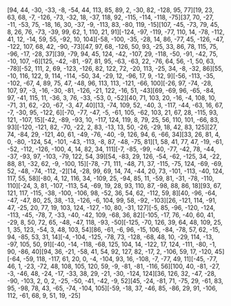 [94, 44, -30, -33, -8, -54, 44, 113, 85, 89, 2, -30, 82, -128, 95, 77][19, 23, 63, 68, -7, -126, -73, -32, 18, -37, 118, 92, -115, -114, -118, -75][37, 70, -27, -11, -53, 75, -18, 16, 30, -37, -9, -113, 83, -80, 119, -15][107, -45, -73, 79, 45, 8, 26, 76, -73, -39, 99, 62, 1, 110, 21, 91][-124, -97, -119, -77, 110, 14, -78, -112, 41, 12, -14, 59, 55, -92, 10, 104][-58, -100, -35, -28, 14, 86, -77, 45, -126, -47, -122, 107, 68, 42, -90, -73][47, 97, 68, -126, 50, 93, -25, 33, 86, 78, 115, 75, -96, -17, -28, 37][39, -79, 94, 45, 124, -42, -107, 29, -118, -50, -91, -42, 75, -10, 107, -6][125, -42, -81, -97, 81, 95, -63, -63, 22, -76, 64, 56, -1, 50, 63, -78][-52, 111, 2, 69, -123, -126, 82, 122, 72, -20, 113, -25, 34, -8, -32, 86][55, -10, 116, 122, 9, 114, -114, -50, 34, -29, 12, -96, 17, 9, -12, 9][-56, -113, -35, -102, -67, 4, 89, 75, 47, -48, 96, 113, 113, -121, -66, 100][-26, 97, -74, -28, 107, 97, -3, -16, -30, -81, -126, -21, 122, -16, 51, -43][69, -69, 96, -65, -84, 97, -41, 115, 11, -36, 3, 76, -33, -53, 0, -52][40, 71, 103, 20, -16, -4, 108, 10, -71, 31, 62, -20, -67, -3, 47, 40][13, -74, 109, 52, -40, 3, -117, -44, -63, 16, 67, -7, -30, 95, -122, 6][-70, -77, -47, -5, -61, 105, -62, 103, 21, 67, 28, -115, 93, 121, -107, 15][-42, -89, -93, 10, -117, 124, 119, 8, 79, 25, 56, 110, 101, -66, 83, 93][-120, -121, 82, -70, -22, 2, 83, -13, 13, 50, -26, -29, 18, 42, 83, 125][27, 74, -84, 29, -121, 40, 61, -49, -76, -40, -9, 126, 94, 6, -66, 34][33, 26, 81, 4, 0, -80, -124, 54, -101, -43, -113, -8, 87, -48, -75, 81][1, 58, 41, 77, 47, -19, -61, -52, -112, -126, -100, 4, 14, 82, 34, 111][-7, -85, -99, -40, -77, -42, 78, -44, -37, -93, 97, -103, -79, 122, 54, 39][54, -83, 29, 126, -54, -62, -125, 34, -22, 88, 81, -32, 62, -9, -100, 15][-78, -71, 111, -48, 71, 37, -115, -75, 124, -69, -69, 52, -48, -74, -112, -2][14, -28, 99, 69, 14, 74, -44, 20, 73, -101, -113, -40, 124, 117, 55, 58][-80, 4, 12, 116, 34, -109, 25, -94, 85, 11, -59, 81, -31, -78, -110, 110][-24, 3, 81, -107, -113, 54, -69, 19, 28, 93, 110, 87, -98, 88, 86, 18][93, 67, 121, 117, -115, -38, -100, -106, 98, -52, 36, 54, 62, -112, 59, 8][40, -96, -64, -47, -47, 80, 25, 38, -13, -126, -6, 104, 99, 58, -92, -103][26, -121, 114, -91, 47, -25, 20, 77, 19, 103, 124, -127, -10, 80, -31, 127][-5, 85, -96, -120, -124, -113, -45, -78, 7, -33, -40, -42, 109, -68, 36, 82][-105, -17, 76, -40, 60, 41, -29, 8, 50, 72, 65, -48, -47, 118, -93, -50][-125, -70, 126, 39, 64, 48, 109, 25, 1, 35, 123, -54, 3, 48, 103, 54][86, -61, -6, 96, -15, 106, -84, -78, 57, 62, -15, 94, -85, 53, 31, 14][-4, -104, -125, -78, 73, -128, -68, 48, 10, -29, 114, -13, -97, 105, 50, 91][-40, -14, -118, -68, 125, 104, 14, -122, 17, 124, -111, -80, -1, 90, -86, 40][94, 36, -21, -58, 41, 54, 92, 127, 82, -17, 2, -106, 59, 17, -120, 45][-64, -59, 118, -117, 61, 20, 0, -4, -104, 93, 16, -108, -7, -77, 49, 11][-45, -77, 46, 1, -23, -72, 48, 108, 105, 120, 59, -9, -81, -81, -116, 56][100, 40, -81, -27, -3, -46, 48, -24, -17, -33, 38, 29, -21, -30, -124, 124][36, 126, 32, -47, -28, -90, -103, 2, 0, 2, -25, -50, -41, -42, -9, 52][45, -24, -81, 71, -75, 29, -61, 83, 95, -98, 78, 43, -65, -74, -104, 105][-59, -18, 37, -46, 85, -86, 29, 91, -106, 112, -61, 68, 9, 51, 19, -25]